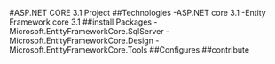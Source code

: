 #ASP.NET CORE 3.1 Project
##Technologies
-ASP.NET core 3.1
-Entity Framework core 3.1
##install Packages
-Microsoft.EntityFrameworkCore.SqlServer
-Microsoft.EntityFrameworkCore.Design
-Microsoft.EntityFrameworkCore.Tools
##Configures
##contribute